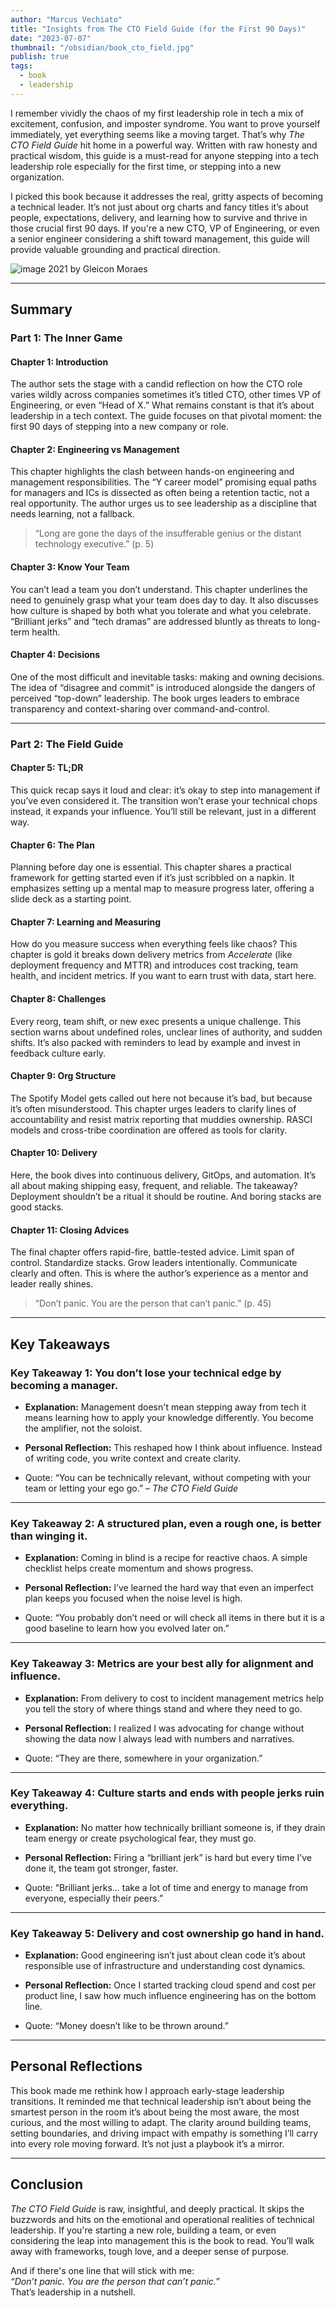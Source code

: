 ```yaml
---
author: "Marcus Vechiato"
title: "Insights from The CTO Field Guide (for the First 90 Days)"
date: "2023-07-07"
thumbnail: "/obsidian/book_cto_field.jpg"
publish: true
tags:
  - book
  - leadership
--- 
```


I remember vividly the chaos of my first leadership role in tech   a mix of excitement, confusion, and imposter syndrome. You want to prove yourself immediately, yet everything seems like a moving target. That’s why _The CTO Field Guide_ hit home in a powerful way. Written with raw honesty and practical wisdom, this guide is a must-read for anyone stepping into a tech leadership role   especially for the first time, or stepping into a new organization.

I picked this book because it addresses the real, gritty aspects of becoming a technical leader. It’s not just about org charts and fancy titles   it’s about people, expectations, delivery, and learning how to survive and thrive in those crucial first 90 days. If you're a new CTO, VP of Engineering, or even a senior engineer considering a shift toward management, this guide will provide valuable grounding and practical direction.


![image](/obsidian/book_cto_field.jpg)
2021 by Gleicon Moraes

---

## **Summary**

### **Part 1: The Inner Game**

#### **Chapter 1: Introduction**

The author sets the stage with a candid reflection on how the CTO role varies wildly across companies   sometimes it’s titled CTO, other times VP of Engineering, or even “Head of X.” What remains constant is that it’s about leadership in a tech context. The guide focuses on that pivotal moment: the first 90 days of stepping into a new company or role.

#### **Chapter 2: Engineering vs Management**

This chapter highlights the clash between hands-on engineering and management responsibilities. The “Y career model”   promising equal paths for managers and ICs   is dissected as often being a retention tactic, not a real opportunity. The author urges us to see leadership as a discipline that needs learning, not a fallback.

> “Long are gone the days of the insufferable genius or the distant technology executive.” (p. 5)

#### **Chapter 3: Know Your Team**

You can’t lead a team you don’t understand. This chapter underlines the need to genuinely grasp what your team does day to day. It also discusses how culture is shaped by both what you tolerate and what you celebrate. “Brilliant jerks” and “tech dramas” are addressed bluntly as threats to long-term health.

#### **Chapter 4: Decisions**

One of the most difficult   and inevitable   tasks: making and owning decisions. The idea of “disagree and commit” is introduced alongside the dangers of perceived “top-down” leadership. The book urges leaders to embrace transparency and context-sharing over command-and-control.

---

### **Part 2: The Field Guide**

#### **Chapter 5: TL;DR**

This quick recap says it loud and clear: it’s okay to step into management if you’ve even considered it. The transition won’t erase your technical chops   instead, it expands your influence. You’ll still be relevant, just in a different way.

#### **Chapter 6: The Plan**

Planning before day one is essential. This chapter shares a practical framework for getting started   even if it’s just scribbled on a napkin. It emphasizes setting up a mental map to measure progress later, offering a slide deck as a starting point.

#### **Chapter 7: Learning and Measuring**

How do you measure success when everything feels like chaos? This chapter is gold   it breaks down delivery metrics from _Accelerate_ (like deployment frequency and MTTR) and introduces cost tracking, team health, and incident metrics. If you want to earn trust with data, start here.

#### **Chapter 8: Challenges**

Every reorg, team shift, or new exec presents a unique challenge. This section warns about undefined roles, unclear lines of authority, and sudden shifts. It’s also packed with reminders to lead by example and invest in feedback culture early.

#### **Chapter 9: Org Structure**

The Spotify Model gets called out here   not because it’s bad, but because it’s often misunderstood. This chapter urges leaders to clarify lines of accountability and resist matrix reporting that muddies ownership. RASCI models and cross-tribe coordination are offered as tools for clarity.

#### **Chapter 10: Delivery**

Here, the book dives into continuous delivery, GitOps, and automation. It’s all about making shipping easy, frequent, and reliable. The takeaway? Deployment shouldn’t be a ritual   it should be routine. And boring stacks are good stacks.

#### **Chapter 11: Closing Advices**

The final chapter offers rapid-fire, battle-tested advice. Limit span of control. Standardize stacks. Grow leaders intentionally. Communicate clearly and often. This is where the author’s experience as a mentor and leader really shines.

> “Don’t panic. You are the person that can’t panic.” (p. 45)

---

## **Key Takeaways**

### **Key Takeaway 1: You don’t lose your technical edge by becoming a manager.**

- **Explanation:** Management doesn't mean stepping away from tech   it means learning how to apply your knowledge differently. You become the amplifier, not the soloist.
    
- **Personal Reflection:** This reshaped how I think about influence. Instead of writing code, you write context and create clarity.
    
- Quote: “You can be technically relevant, without competing with your team or letting your ego go.” – _The CTO Field Guide_
    

---

### **Key Takeaway 2: A structured plan, even a rough one, is better than winging it.**

- **Explanation:** Coming in blind is a recipe for reactive chaos. A simple checklist helps create momentum and shows progress.
    
- **Personal Reflection:** I’ve learned the hard way that even an imperfect plan keeps you focused when the noise level is high.
    
- Quote: “You probably don’t need or will check all items in there but it is a good baseline to learn how you evolved later on.” 
    

---

### **Key Takeaway 3: Metrics are your best ally for alignment and influence.**

- **Explanation:** From delivery to cost to incident management   metrics help you tell the story of where things stand and where they need to go.
    
- **Personal Reflection:** I realized I was advocating for change without showing the data   now I always lead with numbers and narratives.
    
- Quote: “They are there, somewhere in your organization.” 
    

---

### **Key Takeaway 4: Culture starts and ends with people   jerks ruin everything.**

- **Explanation:** No matter how technically brilliant someone is, if they drain team energy or create psychological fear, they must go.
    
- **Personal Reflection:** Firing a “brilliant jerk” is hard   but every time I’ve done it, the team got stronger, faster.
    
- Quote: “Brilliant jerks… take a lot of time and energy to manage from everyone, especially their peers.” 
    

---

### **Key Takeaway 5: Delivery and cost ownership go hand in hand.**

- **Explanation:** Good engineering isn’t just about clean code   it’s about responsible use of infrastructure and understanding cost dynamics.
    
- **Personal Reflection:** Once I started tracking cloud spend and cost per product line, I saw how much influence engineering has on the bottom line.
    
- Quote: “Money doesn’t like to be thrown around.” 
    

---

## **Personal Reflections**

This book made me rethink how I approach early-stage leadership transitions. It reminded me that technical leadership isn’t about being the smartest person in the room   it’s about being the most aware, the most curious, and the most willing to adapt. The clarity around building teams, setting boundaries, and driving impact with empathy is something I’ll carry into every role moving forward. It’s not just a playbook   it’s a mirror.

---

## **Conclusion**

_The CTO Field Guide_ is raw, insightful, and deeply practical. It skips the buzzwords and hits on the emotional and operational realities of technical leadership. If you're starting a new role, building a team, or even considering the leap into management   this is the book to read. You’ll walk away with frameworks, tough love, and a deeper sense of purpose.

And if there's one line that will stick with me:  
_“Don’t panic. You are the person that can’t panic.”_  
That’s leadership in a nutshell.


